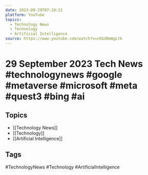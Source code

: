 ```yaml
---
date: 2023-09-29T07:10:21
platform: YouTube
topics:
  - Technology News
  - Technology
  - Artificial Intelligence
source: https://www.youtube.com/watch?v=c01d0mAgLtk
---
```

# 29 September 2023 Tech News #technologynews #google #metaverse #microsoft #meta #quest3 #bing #ai

## Topics
- [[Technology News]]
- [[Technology]]
- [[Artificial Intelligence]]

## Tags
#TechnologyNews #Technology #ArtificialIntelligence